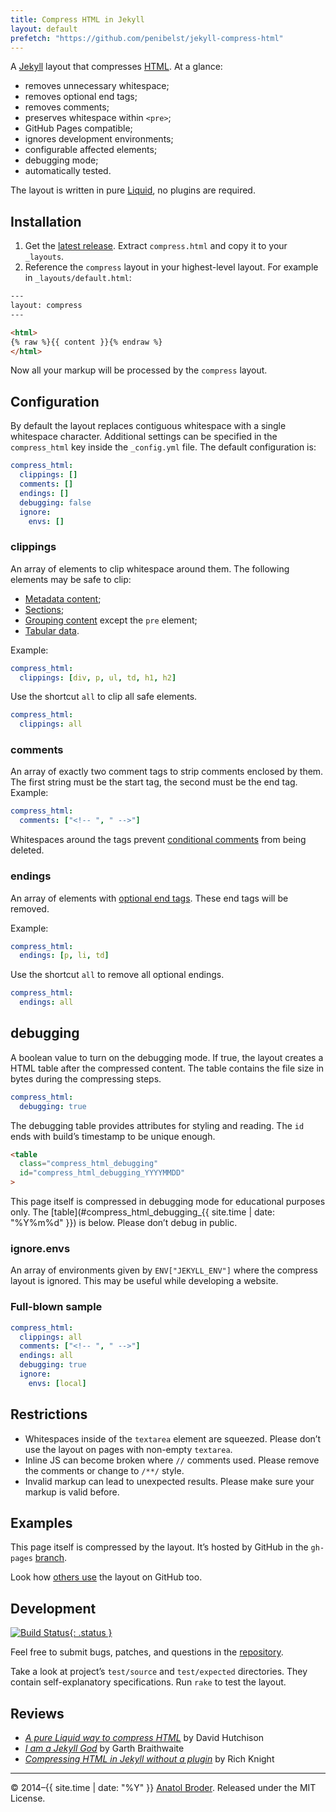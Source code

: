 ```yaml
---
title: Compress HTML in Jekyll
layout: default
prefetch: "https://github.com/penibelst/jekyll-compress-html"
---
```


A [Jekyll][jekyll] layout that compresses [HTML][html-spec]. At a glance:

* removes unnecessary whitespace;
* removes optional end tags;
* removes comments;
* preserves whitespace within `<pre>`;
* GitHub Pages compatible;
* ignores development environments;
* configurable affected elements;
* debugging mode;
* automatically tested.

The layout is written in pure [Liquid][liquid], no plugins are required.

## Installation

1. Get the [latest release][github-repo-latest]. Extract `compress.html` and copy it to your `_layouts`.
1. Reference the `compress` layout in your highest-level layout. For example in `_layouts/default.html`:

~~~html
---
layout: compress
---

<html>
{% raw %}{{ content }}{% endraw %}
</html>
~~~

Now all your markup will be processed by the `compress` layout.

## Configuration

By default the layout replaces contiguous whitespace with a single whitespace character. Additional settings can be specified in the `compress_html` key inside the `_config.yml` file. The default configuration is:

~~~yaml
compress_html:
  clippings: []
  comments: []
  endings: []
  debugging: false
  ignore:
    envs: []
~~~

### clippings

An array of elements to clip whitespace around them. The following elements may be safe to clip:

* [Metadata content][html-semantics];
* [Sections][html-semantics];
* [Grouping content][html-semantics] except the `pre` element;
* [Tabular data][html-tabular].

Example:

~~~yaml
compress_html:
  clippings: [div, p, ul, td, h1, h2]
~~~

Use the shortcut `all` to clip all safe elements.

~~~yaml
compress_html:
  clippings: all
~~~

### comments

An array of exactly two comment tags to strip comments enclosed by them. The first string must be the start tag, the second must be the end tag. Example:

~~~yaml
compress_html:
  comments: ["<!-- ", " -->"]
~~~

Whitespaces around the tags prevent [conditional comments][cond] from being deleted.

### endings

An array of elements with [optional end tags][html-syntax]. These end tags will be removed.

Example:

~~~yaml
compress_html:
  endings: [p, li, td]
~~~

Use the shortcut `all` to remove all optional endings.

~~~yaml
compress_html:
  endings: all
~~~

## debugging

A boolean value to turn on the debugging mode. If true, the layout creates a HTML table after the compressed content. The table contains the file size in bytes during the compressing steps.

~~~yaml
compress_html:
  debugging: true
~~~

The debugging table provides attributes for styling and reading. The `id` ends with build’s timestamp to be unique enough.

~~~html
<table
  class="compress_html_debugging"
  id="compress_html_debugging_YYYYMMDD"
>
~~~

This page itself is compressed in debugging mode for educational purposes only. The [table](#compress_html_debugging_{{ site.time | date: "%Y%m%d" }}) is below. Please don’t debug in public.

### ignore.envs

An array of environments given by `ENV["JEKYLL_ENV"]` where the compress layout is ignored. This may be useful while developing a website.

### Full-blown sample

~~~yaml
compress_html:
  clippings: all
  comments: ["<!-- ", " -->"]
  endings: all
  debugging: true
  ignore:
    envs: [local]
~~~

## Restrictions

* Whitespaces inside of the `textarea` element are squeezed. Please don’t use the layout on pages with non-empty `textarea`.
* Inline JS can become broken where `//` comments used. Please remove the comments or change to `/**/` style.
* Invalid markup can lead to unexpected results. Please make sure your markup is valid before.

## Examples

This page itself is compressed by the layout. It’s hosted by GitHub in the `gh-pages` [branch][github-repo-gh-pages].

Look how [others use][github-search] the layout on GitHub too.

## Development

[![Build Status](https://api.travis-ci.org/penibelst/jekyll-compress-html.svg?branch=master){: .status }](https://travis-ci.org/penibelst/jekyll-compress-html)

Feel free to submit bugs, patches, and questions in the [repository][github-repo].

Take a look at project’s `test/source` and `test/expected` directories. They contain self-explanatory specifications. Run `rake` to test the layout.

## Reviews

* _[A pure Liquid way to compress HTML][hutchison-review]_ by David Hutchison
* _[I am a Jekyll God][braithwaite-review]_ by Garth Braithwaite
* _[Compressing HTML in Jekyll without a plugin][knight-review]_ by Rich Knight

----

© 2014–{{ site.time | date: "%Y" }} [Anatol Broder](http://anatol.penibelst.de/). Released under the MIT License.

[jekyll]: http://jekyllrb.com/
[html-spec]: https://html.spec.whatwg.org/multipage/
[html-semantics]: https://html.spec.whatwg.org/multipage/semantics.html
[html-syntax]: https://html.spec.whatwg.org/multipage/syntax.html
[html-tabular]: https://html.spec.whatwg.org/multipage/tables.html
[liquid]: http://docs.shopify.com/themes/liquid-documentation/basics
[github-repo]: https://github.com/penibelst/jekyll-compress-html
[github-repo-latest]: https://github.com/penibelst/jekyll-compress-html/releases/latest
[github-repo-gh-pages]: https://github.com/penibelst/jekyll-compress-html/tree/gh-pages
[github-search]: https://github.com/search?l=html&o=desc&q=filename%3Acompress.html+penibelst+compress_html&s=indexed&type=Code
[cond]: http://msdn.microsoft.com/en-us/library/ms537512.aspx
[hutchison-review]: http://www.devwithimagination.com/2014/06/12/jekyll-compress-a-pure-liquid-way-to-compress-html/
[knight-review]: http://rich-knight.com/articles/compressing-html-in-jekyll/
[braithwaite-review]: http://garthdb.com/writings/i-am-a-jekyll-god/

